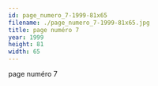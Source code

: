 ```yaml
---
id: page_numero_7-1999-81x65
filename: ./page_numero_7-1999-81x65.jpg
title: page numéro 7
year: 1999
height: 81
width: 65
---
```


page numéro 7
